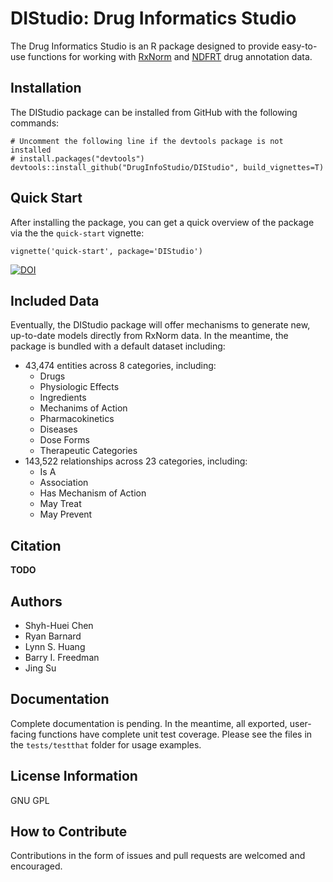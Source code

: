 # DIStudio: Drug Informatics Studio

The Drug Informatics Studio is an R package designed to provide easy-to-use functions
for working with [RxNorm](https://www.nlm.nih.gov/research/umls/rxnorm/) and
[NDFRT](https://www.nlm.nih.gov/research/umls/sourcereleasedocs/current/NDFRT/) drug
annotation data.

## Installation

The DIStudio package can be installed from GitHub with the following commands:

```
# Uncomment the following line if the devtools package is not installed
# install.packages("devtools")
devtools::install_github("DrugInfoStudio/DIStudio", build_vignettes=T)
```


## Quick Start

After installing the package, you can get a quick overview of the package
via the the `quick-start` vignette:

```
vignette('quick-start', package='DIStudio')
```

<a href="https://zenodo.org/badge/latestdoi/128798443"><img src="https://zenodo.org/badge/128798443.svg" alt="DOI"></a>

## Included Data

Eventually, the DIStudio package will offer mechanisms to generate new, up-to-date models
directly from RxNorm data. In the meantime, the package is bundled with a default dataset
including:

 * 43,474 entities across 8 categories, including:
   * Drugs
   * Physiologic Effects
   * Ingredients
   * Mechanims of Action
   * Pharmacokinetics
   * Diseases
   * Dose Forms
   * Therapeutic Categories
 * 143,522 relationships across 23 categories, including:
   * Is A
   * Association
   * Has Mechanism of Action
   * May Treat
   * May Prevent


## Citation

**TODO**


## Authors

* Shyh-Huei Chen
* Ryan Barnard
* Lynn S. Huang
* Barry I. Freedman
* Jing Su


## Documentation

Complete documentation is pending. In the meantime, all exported, user-facing functions
have complete unit test coverage. Please see the files in the `tests/testthat` folder
for usage examples.


## License Information

GNU GPL


## How to Contribute

Contributions in the form of issues and pull requests are welcomed and encouraged.
